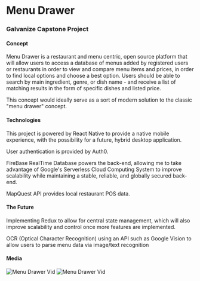 # Menu Drawer 
### Galvanize Capstone Project


#### Concept

Menu Drawer is a restaurant and menu centric, open source platform that will allow users to access a database of menus added by registered users or restaurants in order to view and compare menu items and prices, in order to find local options and choose a best option. Users should be able to search by main ingredient, genre, or dish name - and receive a list of matching results in the form of specific dishes and listed price. 

This concept would ideally serve as a sort of modern solution to the classic "menu drawer" concept.

#### Technologies

This project is powered by React Native to provide a native mobile experience, with the possibility for a future, hybrid desktop application.

User authentication is provided by Auth0.

FireBase RealTime Database powers the back-end, allowing me to take advantage of Google's Serverless Cloud Computing System to improve scalability while maintaining a stable, reliable, and globally secured back-end.

MapQuest API provides local restaurant POS data.

#### The Future

Implementing Redux to allow for central state management, which will also improve scalability and control once more features are implemented.

OCR (Optical Character Recognition) using an API such as Google Vision to allow users to parse menu data via image/text recognition

#### Media

![Menu Drawer Vid](https://github.com/jstricklin/menudrawer-front-end/blob/master/capstone-vid-03.gif)
![Menu Drawer Vid](https://github.com/jstricklin/menudrawer-front-end/blob/master/capstone-vid-02.gif)
